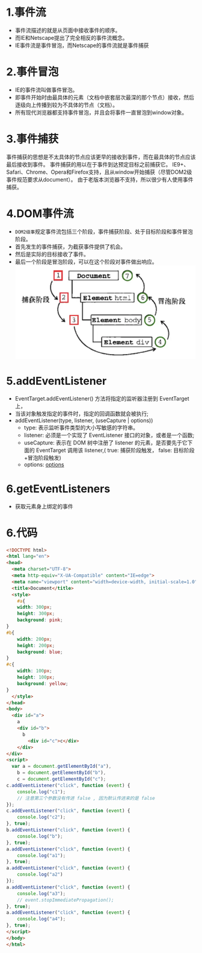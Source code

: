# 1.事件流
* 事件流描述的就是从页面中接收事件的顺序。
* 而IE和Netscape提出了完全相反的事件流概念。
* IE事件流是事件冒泡，而Netscape的事件流就是事件捕获

# 2.事件冒泡
* IE的事件流叫做事件冒泡。
* 即事件开始时由最具体的元素（文档中嵌套层次最深的那个节点）接收，然后逐级向上传播到较为不具体的节点（文档）。
* 所有现代浏览器都支持事件冒泡，并且会将事件一直冒泡到window对象。

# 3.事件捕获
事件捕获的思想是不太具体的节点应该更早的接收到事件，而在最具体的节点应该最后接收到事件。
事件捕获的用以在于事件到达预定目标之前捕获它。
IE9+、Safari、Chrome、Opera和Firefox支持，且从window开始捕获（尽管DOM2级事件规范要求从document）。
由于老版本浏览器不支持，所以很少有人使用事件捕获。

# 4.DOM事件流
* ```DOM2级事```规定事件流包括三个阶段，事件捕获阶段、处于目标阶段和事件冒泡阶段。
* 首先发生的事件捕获，为截获事件提供了机会。
* 然后是实际的目标接收了事件。
* 最后一个阶段是冒泡阶段，可以在这个阶段对事件做出响应。
![dom事件流](/images/DOM%E4%BA%8B%E4%BB%B6%E6%B5%81webp.webp)

# 5.addEventListener
* EventTarget.addEventListener() 方法将指定的监听器注册到 EventTarget 上，
* 当该对象触发指定的事件时，指定的回调函数就会被执行;
* addEventListener(type, listener, (useCapture | options))
  * type: 表示监听事件类型的大小写敏感的字符串。
  * listener: 必须是一个实现了 EventListener 接口的对象，或者是一个函数;
  * useCapture: 表示在 DOM 树中注册了 listener 的元素，是否要先于它下面的 EventTarget 调用该 listener,( true: 捕获阶段触发， false: 目标阶段+冒泡阶段触发)
  * options: [options](https://developer.mozilla.org/zh-CN/docs/Web/API/EventTarget/addEventListener)

# 6.getEventListeners
* 获取元素身上绑定的事件
# 6.代码
```html
<!DOCTYPE html>
<html lang="en">
<head>
  <meta charset="UTF-8">
  <meta http-equiv="X-UA-Compatible" content="IE=edge">
  <meta name="viewport" content="width=device-width, initial-scale=1.0">
  <title>Document</title>
  <style>
    #a{
    width: 300px;
    height: 300px;
    background: pink;
}
#b{
    width: 200px;
    height: 200px;
    background: blue;
}
#c{
    width: 100px;
    height: 100px;
    background: yellow;
}
  </style>
</head>
<body>
  <div id="a">
    a
    <div id="b">
      b
        <div id="c">c</div>
    </div>
</div>
<script>
  var a = document.getElementById("a"),
    b = document.getElementById("b"),
    c = document.getElementById("c");
c.addEventListener("click", function (event) {
    console.log("c1");
    // 注意第三个参数没有传进 false , 因为默认传进来的是 false
});
c.addEventListener("click", function (event) {
    console.log("c2");
}, true);
b.addEventListener("click", function (event) {
    console.log("b");
}, true);
a.addEventListener("click", function (event) {
    console.log("a1");
}, true);
a.addEventListener("click", function (event) {
    console.log("a2")
});
a.addEventListener("click", function (event) {
    console.log("a3");
    // event.stopImmediatePropagation();
}, true);
a.addEventListener("click", function (event) {
    console.log("a4");
}, true);
</script>
</body>
</html>
```